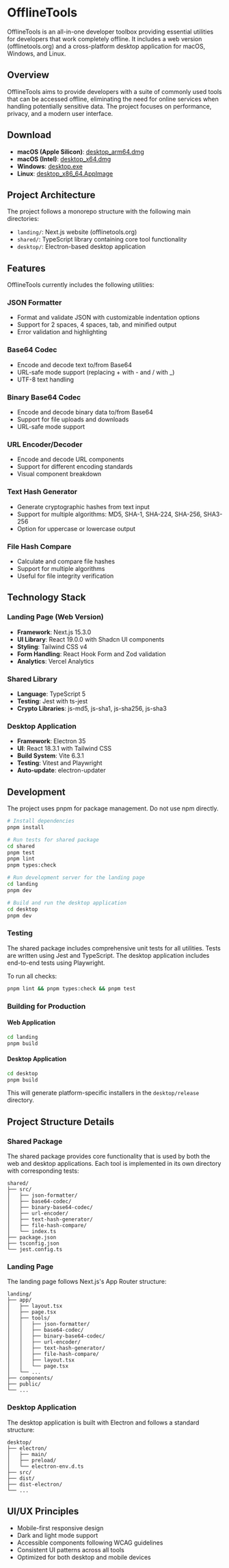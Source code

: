 # OfflineTools

OfflineTools is an all-in-one developer toolbox providing essential utilities for developers that work completely offline. It includes a web version (offlinetools.org) and a cross-platform desktop application for macOS, Windows, and Linux.

## Overview

OfflineTools aims to provide developers with a suite of commonly used tools that can be accessed offline, eliminating the need for online services when handling potentially sensitive data. The project focuses on performance, privacy, and a modern user interface.

## Download

- **macOS (Apple Silicon)**: [desktop_arm64.dmg](https://github.com/IgorShadurin/offlinetools.org/releases/latest/download/desktop_arm64.dmg)
- **macOS (Intel)**: [desktop_x64.dmg](https://github.com/IgorShadurin/offlinetools.org/releases/latest/download/desktop_x64.dmg)
- **Windows**: [desktop.exe](https://github.com/IgorShadurin/offlinetools.org/releases/latest/download/desktop.exe)
- **Linux**: [desktop_x86_64.AppImage](https://github.com/IgorShadurin/offlinetools.org/releases/latest/download/desktop_x86_64.AppImage)

## Project Architecture

The project follows a monorepo structure with the following main directories:

- `landing/`: Next.js website (offlinetools.org)
- `shared/`: TypeScript library containing core tool functionality
- `desktop/`: Electron-based desktop application

## Features

OfflineTools currently includes the following utilities:

### JSON Formatter
- Format and validate JSON with customizable indentation options
- Support for 2 spaces, 4 spaces, tab, and minified output
- Error validation and highlighting

### Base64 Codec
- Encode and decode text to/from Base64
- URL-safe mode support (replacing + with - and / with _)
- UTF-8 text handling

### Binary Base64 Codec
- Encode and decode binary data to/from Base64
- Support for file uploads and downloads
- URL-safe mode support

### URL Encoder/Decoder
- Encode and decode URL components
- Support for different encoding standards
- Visual component breakdown

### Text Hash Generator
- Generate cryptographic hashes from text input
- Support for multiple algorithms: MD5, SHA-1, SHA-224, SHA-256, SHA3-256
- Option for uppercase or lowercase output

### File Hash Compare
- Calculate and compare file hashes
- Support for multiple algorithms
- Useful for file integrity verification

## Technology Stack

### Landing Page (Web Version)
- **Framework**: Next.js 15.3.0
- **UI Library**: React 19.0.0 with Shadcn UI components
- **Styling**: Tailwind CSS v4
- **Form Handling**: React Hook Form and Zod validation
- **Analytics**: Vercel Analytics

### Shared Library
- **Language**: TypeScript 5
- **Testing**: Jest with ts-jest
- **Crypto Libraries**: js-md5, js-sha1, js-sha256, js-sha3

### Desktop Application
- **Framework**: Electron 35
- **UI**: React 18.3.1 with Tailwind CSS
- **Build System**: Vite 6.3.1
- **Testing**: Vitest and Playwright
- **Auto-update**: electron-updater

## Development

The project uses pnpm for package management. Do not use npm directly.

```bash
# Install dependencies
pnpm install

# Run tests for shared package
cd shared
pnpm test
pnpm lint
pnpm types:check

# Run development server for the landing page
cd landing
pnpm dev

# Build and run the desktop application
cd desktop
pnpm dev
```

### Testing

The shared package includes comprehensive unit tests for all utilities. Tests are written using Jest and TypeScript. The desktop application includes end-to-end tests using Playwright.

To run all checks:
```bash
pnpm lint && pnpm types:check && pnpm test
```

### Building for Production

#### Web Application
```bash
cd landing
pnpm build
```

#### Desktop Application
```bash
cd desktop
pnpm build
```
This will generate platform-specific installers in the `desktop/release` directory.

## Project Structure Details

### Shared Package

The shared package provides core functionality that is used by both the web and desktop applications. Each tool is implemented in its own directory with corresponding tests:

```
shared/
├── src/
│   ├── json-formatter/
│   ├── base64-codec/
│   ├── binary-base64-codec/
│   ├── url-encoder/
│   ├── text-hash-generator/
│   ├── file-hash-compare/
│   └── index.ts
├── package.json
├── tsconfig.json
└── jest.config.ts
```

### Landing Page

The landing page follows Next.js's App Router structure:

```
landing/
├── app/
│   ├── layout.tsx
│   ├── page.tsx
│   ├── tools/
│   │   ├── json-formatter/
│   │   ├── base64-codec/
│   │   ├── binary-base64-codec/
│   │   ├── url-encoder/
│   │   ├── text-hash-generator/
│   │   ├── file-hash-compare/
│   │   ├── layout.tsx
│   │   └── page.tsx
│   └── ...
├── components/
├── public/
└── ...
```

### Desktop Application

The desktop application is built with Electron and follows a standard structure:

```
desktop/
├── electron/
│   ├── main/
│   ├── preload/
│   └── electron-env.d.ts
├── src/
├── dist/
├── dist-electron/
└── ...
```

## UI/UX Principles

- Mobile-first responsive design
- Dark and light mode support
- Accessible components following WCAG guidelines
- Consistent UI patterns across all tools
- Optimized for both desktop and mobile devices
